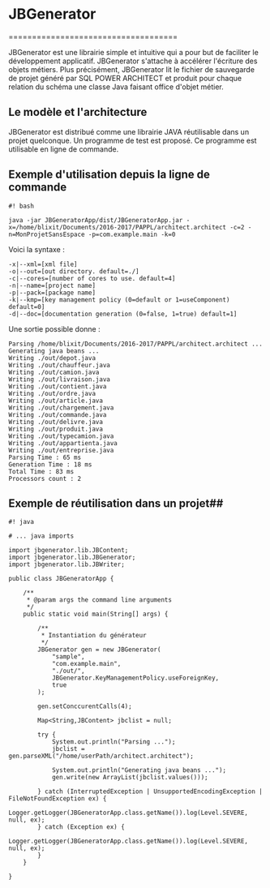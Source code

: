 # JBGenerator #

====================================

JBGenerator est une librairie simple et intuitive qui a pour but de faciliter le développement applicatif. JBGenerator s'attache à accélérer l'écriture des objets métiers. 
Plus précisément, JBGenerator lit le fichier de sauvegarde de projet généré par SQL POWER ARCHITECT et produit pour chaque relation du schéma une classe Java faisant office d'objet métier.

## Le modèle et l'architecture ##

JBGenerator est distribué comme une librairie JAVA réutilisable dans un projet quelconque. Un programme de test est proposé. Ce programme est utilisable en ligne de commande.

## Exemple d'utilisation depuis la ligne de commande ##
```
#! bash

java -jar JBGeneratorApp/dist/JBGeneratorApp.jar -x=/home/blixit/Documents/2016-2017/PAPPL/architect.architect -c=2 -n=MonProjetSansEspace -p=com.example.main -k=0
```
Voici la syntaxe : 
```
-x|--xml=[xml file] 
-o|--out=[out directory. default=./]
-c|--cores=[number of cores to use. default=4]
-n|--name=[project name]
-p|--pack=[package name]
-k|--kmp=[key management policy (0=default or 1=useComponent) default=0] 
-d|--doc=[documentation generation (0=false, 1=true) default=1]
```


Une sortie possible donne : 
```
Parsing /home/blixit/Documents/2016-2017/PAPPL/architect.architect ...
Generating java beans ...
Writing ./out/depot.java
Writing ./out/chauffeur.java
Writing ./out/camion.java
Writing ./out/livraison.java
Writing ./out/contient.java
Writing ./out/ordre.java
Writing ./out/article.java
Writing ./out/chargement.java
Writing ./out/commande.java
Writing ./out/delivre.java
Writing ./out/produit.java
Writing ./out/typecamion.java
Writing ./out/appartienta.java
Writing ./out/entreprise.java
Parsing Time : 65 ms
Generation Time : 18 ms
Total Time : 83 ms
Processors count : 2
```



## Exemple de réutilisation dans un projet##

```
#! java

# ... java imports

import jbgenerator.lib.JBContent;
import jbgenerator.lib.JBGenerator; 
import jbgenerator.lib.JBWriter;

public class JBGeneratorApp {

    /**
     * @param args the command line arguments
     */
    public static void main(String[] args) {        
                 
        /**
         * Instantiation du générateur
         */
        JBGenerator gen = new JBGenerator(
            "sample", 
            "com.example.main",  
            "./out/",     
            JBGenerator.KeyManagementPolicy.useForeignKey,   
            true
        );
         
        gen.setConccurentCalls(4);
         
        Map<String,JBContent> jbclist = null;
        
        try {
            System.out.println("Parsing ..."); 
            jbclist = gen.parseXML("/home/userPath/architect.architect");   
                
            System.out.println("Generating java beans ..."); 
            gen.write(new ArrayList(jbclist.values()));

        } catch (InterruptedException | UnsupportedEncodingException | FileNotFoundException ex) {
            Logger.getLogger(JBGeneratorApp.class.getName()).log(Level.SEVERE, null, ex);
        } catch (Exception ex) {
            Logger.getLogger(JBGeneratorApp.class.getName()).log(Level.SEVERE, null, ex);
        } 
    }
    
}
```

